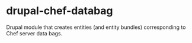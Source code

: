drupal-chef-databag
===================

Drupal module that creates entities (and entity bundles) corresponding to Chef server data bags.
